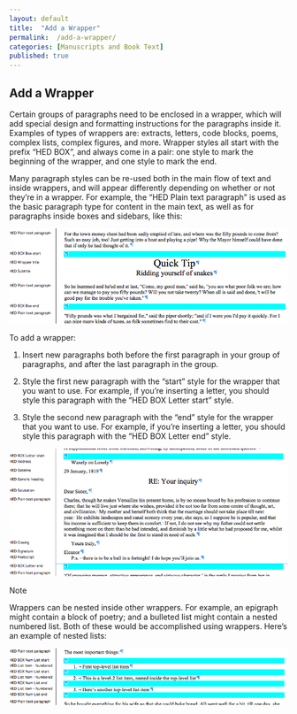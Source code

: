 ```yaml
---
layout: default
title:  "Add a Wrapper"
permalink:  /add-a-wrapper/
categories: [Manuscripts and Book Text]
published: true
---
```


<section data-type="chapter" class="hsecchapter" data-hederis-type="hsecchapter" id="add-a-wrapper" data-pi-attrs="id: add-a-wrapper" role="doc-chapter"><h1 data-hederis-type="hblkchaptitle" class="hblkchaptitle" id="pf93pB0NW">Add a Wrapper</h1>
    <p class="hblkp" data-hederis-type="hblkp" id="pUYXurzyi">Certain groups of paragraphs need to be enclosed in a wrapper, which will add special design and formatting instructions for the paragraphs inside it. Examples of types of wrappers are: extracts, letters, code blocks, poems, complex lists, complex figures, and more. Wrapper styles all start with the prefix &#8220;HED BOX&#8221;, and always come in a pair: one style to mark the beginning of the wrapper, and one style to mark the end.</p>
    <p class="hblkp" data-hederis-type="hblkp" id="pv0PCfZfM">Many paragraph styles can be re-used both in the main flow of text and inside wrappers, and will appear differently depending on whether or not they&#8217;re in a wrapper. For example, the &#8220;HED Plain text paragraph&#8221; is used as the basic paragraph type for content in the main text, as well as for paragraphs inside boxes and sidebars, like this:</p>
    <img data-hederis-type="hblkimg" class="hblkimg" id="pUzLL2OoR" src="/images/wrapper1.png"/>
    <p class="hblkp" data-hederis-type="hblkp" id="pqCZDuBKk">To add a wrapper:</p>
    <ol class="hwprnum-list" data-hederis-type="hwprnum-list" id="pIUKzeRJe"><li class="hblkoli" data-hederis-type="hblkoli" id="li5jhxFHWK"><p class="hblkoli" data-hederis-type="hblkoli" id="pXUKqOM0r">Insert new paragraphs both before the first paragraph in your group of paragraphs, and after the last paragraph in the group.</p></li>
    <li class="hblkoli" data-hederis-type="hblkoli" id="liFWXc6cxI"><p class="hblkoli" data-hederis-type="hblkoli" id="pz5ueP2cl">Style the first new paragraph with the &#8220;start&#8221; style for the wrapper that you want to use. For example, if you&#8217;re inserting a letter, you should style this paragraph with the &#8220;HED BOX Letter start&#8221; style.</p></li>
    <li class="hblkoli" data-hederis-type="hblkoli" id="liNH0zX3ox"><p class="hblkoli" data-hederis-type="hblkoli" id="p9UWFt8Nu">Style the second new paragraph with the &#8220;end&#8221; style for the wrapper that you want to use. For example, if you&#8217;re inserting a letter, you should style this paragraph with the &#8220;HED BOX Letter end&#8221; style.</p></li>
    </ol>
    <img data-hederis-type="hblkimg" class="hblkimg" id="pEkSt1w73" src="/images/letter1.png"/>
    <aside class="hwprbox box" data-hederis-type="hwprbox" id="p06TnPJiC" data-type="sidebar"><p class="hblktype" data-hederis-type="hblktype" id="px43MZqng">Note</p>
    <p class="hblkp" data-hederis-type="hblkp" id="pvKvZSljw">Wrappers can be nested inside other wrappers. For example, an epigraph might contain a block of poetry; and a bulleted list might contain a nested numbered list. Both of these would be accomplished using wrappers. Here&#8217;s an example of nested lists:</p>
    </aside>
    <img data-hederis-type="hblkimg" class="hblkimg" id="p9tr7CjC1" src="/images/list1.png"/>
    </section>
    
